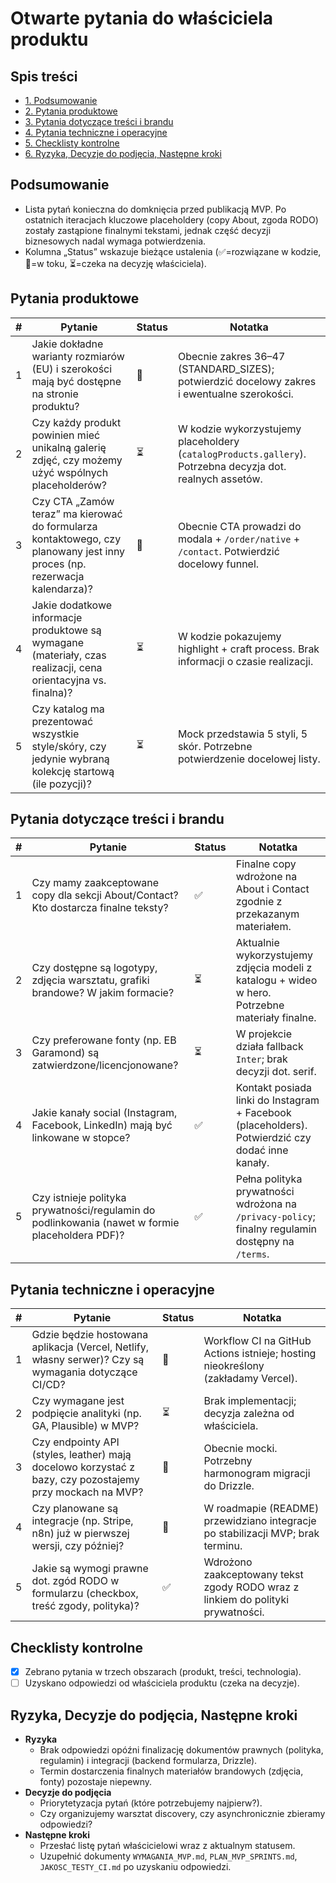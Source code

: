 # Otwarte pytania do właściciela produktu

## Spis treści
- [1. Podsumowanie](#podsumowanie)
- [2. Pytania produktowe](#pytania-produktowe)
- [3. Pytania dotyczące treści i brandu](#pytania-dotyczace-tresci-i-brandu)
- [4. Pytania techniczne i operacyjne](#pytania-techniczne-i-operacyjne)
- [5. Checklisty kontrolne](#checklisty-kontrolne)
- [6. Ryzyka, Decyzje do podjęcia, Następne kroki](#ryzyka-decyzje-do-podjecia-nastepne-kroki)

## Podsumowanie
- Lista pytań konieczna do domknięcia przed publikacją MVP. Po ostatnich iteracjach kluczowe placeholdery (copy About, zgoda RODO) zostały zastąpione finalnymi tekstami, jednak część decyzji biznesowych nadal wymaga potwierdzenia.
- Kolumna „Status” wskazuje bieżące ustalenia (✅=rozwiązane w kodzie, 🔄=w toku, ⏳=czeka na decyzję właściciela).

## Pytania produktowe
| # | Pytanie | Status | Notatka |
| --- | --- | --- | --- |
| 1 | Jakie dokładne warianty rozmiarów (EU) i szerokości mają być dostępne na stronie produktu? | 🔄 | Obecnie zakres 36–47 (STANDARD_SIZES); potwierdzić docelowy zakres i ewentualne szerokości. |
| 2 | Czy każdy produkt powinien mieć unikalną galerię zdjęć, czy możemy użyć wspólnych placeholderów? | ⏳ | W kodzie wykorzystujemy placeholdery (`catalogProducts.gallery`). Potrzebna decyzja dot. realnych assetów. |
| 3 | Czy CTA „Zamów teraz” ma kierować do formularza kontaktowego, czy planowany jest inny proces (np. rezerwacja kalendarza)? | 🔄 | Obecnie CTA prowadzi do modala + `/order/native` + `/contact`. Potwierdzić docelowy funnel. |
| 4 | Jakie dodatkowe informacje produktowe są wymagane (materiały, czas realizacji, cena orientacyjna vs. finalna)? | ⏳ | W kodzie pokazujemy highlight + craft process. Brak informacji o czasie realizacji. |
| 5 | Czy katalog ma prezentować wszystkie style/skóry, czy jedynie wybraną kolekcję startową (ile pozycji)? | ⏳ | Mock przedstawia 5 styli, 5 skór. Potrzebne potwierdzenie docelowej listy. |

## Pytania dotyczące treści i brandu
| # | Pytanie | Status | Notatka |
| --- | --- | --- | --- |
| 1 | Czy mamy zaakceptowane copy dla sekcji About/Contact? Kto dostarcza finalne teksty? | ✅ | Finalne copy wdrożone na About i Contact zgodnie z przekazanym materiałem. |
| 2 | Czy dostępne są logotypy, zdjęcia warsztatu, grafiki brandowe? W jakim formacie? | ⏳ | Aktualnie wykorzystujemy zdjęcia modeli z katalogu + wideo w hero. Potrzebne materiały finalne. |
| 3 | Czy preferowane fonty (np. EB Garamond) są zatwierdzone/licencjonowane? | ⏳ | W projekcie działa fallback `Inter`; brak decyzji dot. serif. |
| 4 | Jakie kanały social (Instagram, Facebook, LinkedIn) mają być linkowane w stopce? | ✅ | Kontakt posiada linki do Instagram + Facebook (placeholders). Potwierdzić czy dodać inne kanały. |
| 5 | Czy istnieje polityka prywatności/regulamin do podlinkowania (nawet w formie placeholdera PDF)? | ✅ | Pełna polityka prywatności wdrożona na `/privacy-policy`; finalny regulamin dostępny na `/terms`. |

## Pytania techniczne i operacyjne
| # | Pytanie | Status | Notatka |
| --- | --- | --- | --- |
| 1 | Gdzie będzie hostowana aplikacja (Vercel, Netlify, własny serwer)? Czy są wymagania dotyczące CI/CD? | 🔄 | Workflow CI na GitHub Actions istnieje; hosting nieokreślony (zakładamy Vercel). |
| 2 | Czy wymagane jest podpięcie analityki (np. GA, Plausible) w MVP? | ⏳ | Brak implementacji; decyzja zależna od właściciela. |
| 3 | Czy endpointy API (styles, leather) mają docelowo korzystać z bazy, czy pozostajemy przy mockach na MVP? | 🔄 | Obecnie mocki. Potrzebny harmonogram migracji do Drizzle. |
| 4 | Czy planowane są integracje (np. Stripe, n8n) już w pierwszej wersji, czy później? | 🔄 | W roadmapie (README) przewidziano integracje po stabilizacji MVP; brak terminu. |
| 5 | Jakie są wymogi prawne dot. zgód RODO w formularzu (checkbox, treść zgody, polityka)? | ✅ | Wdrożono zaakceptowany tekst zgody RODO wraz z linkiem do polityki prywatności. |

## Checklisty kontrolne
- [x] Zebrano pytania w trzech obszarach (produkt, treści, technologia).
- [ ] Uzyskano odpowiedzi od właściciela produktu (czeka na decyzje).

## Ryzyka, Decyzje do podjęcia, Następne kroki
- **Ryzyka**
  - Brak odpowiedzi opóźni finalizację dokumentów prawnych (polityka, regulamin) i integracji (backend formularza, Drizzle).
  - Termin dostarczenia finalnych materiałów brandowych (zdjęcia, fonty) pozostaje niepewny.
- **Decyzje do podjęcia**
  - Priorytetyzacja pytań (które potrzebujemy najpierw?).
  - Czy organizujemy warsztat discovery, czy asynchronicznie zbieramy odpowiedzi?
- **Następne kroki**
  - Przesłać listę pytań właścicielowi wraz z aktualnym statusem.
  - Uzupełnić dokumenty `WYMAGANIA_MVP.md`, `PLAN_MVP_SPRINTS.md`, `JAKOSC_TESTY_CI.md` po uzyskaniu odpowiedzi.
